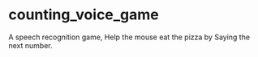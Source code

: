 # counting_voice_game
A speech recognition game, Help the mouse eat the pizza by Saying the next number.
